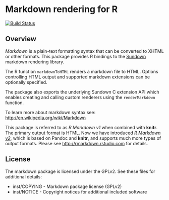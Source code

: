 Markdown rendering for R
=============================================================================

[![Build Status](https://travis-ci.org/rstudio/markdown.svg)](https://travis-ci.org/rstudio/markdown)

Overview
-----------------------------------------------------------------------------

*Markdown* is a plain-text formatting syntax that can be converted
to XHTML or other formats. This package provides R bindings to the
[Sundown](https://github.com/vmg/sundown) markdown rendering library.

The R function `markdownToHTML` renders a markdown file to HTML. Options
controlling HTML output and supported markdown extensions can be optionally
specified.

The package also exports the underlying Sundown C extension API which
enables creating and calling custom renderers using the `renderMarkdown`
function.

To learn more about markdown syntax see: <http://en.wikipedia.org/wiki/Markdown>

This package is referred to as _R Markdown v1_ when combined with **knitr**. The
primary output format is HTML. Now we have introduced [_R Markdown
v2_](http://blog.rstudio.org/2014/06/18/r-markdown-v2/), which is based on
Pandoc and **knitr**, and supports much more types of output formats. Please see
http://rmarkdown.rstudio.com for details.

License
-----------------------------------------------------------------------------

The markdown package is licensed under the GPLv2. See these files for
additional details:

- inst/COPYING - Markdown package license (GPLv2)
- inst/NOTICE  - Copyright notices for additional included software
